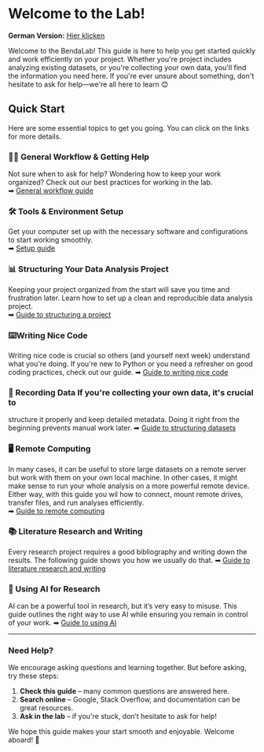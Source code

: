 # Welcome to the Lab!

**German Version:** [Hier klicken](README_DE.md)

Welcome to the BendaLab! This guide is here to help you get started quickly and
work efficiently on your project. Whether you're project includes analyzing
existing datasets, or  you're collecting your own data, you'll find the
information you need here. If you're ever unsure about something, don't
hesitate to ask for help—we're all here to learn 😊

## Quick Start
Here are some essential topics to get you going. You can click on the links for
more details.

### 🧑‍💻 General Workflow & Getting Help
Not sure when to ask for help? Wondering how to keep your work organized? Check
out our best practices for working in the lab.  
➡ [General workflow guide](0_workflow_and_help.md)

### 🛠️ Tools & Environment Setup
Get your computer set up with the necessary software and configurations to
start working smoothly.  
➡ [Setup guide](1_setup.md)

### 📊 Structuring Your Data Analysis Project
Keeping your project organized from the start will save you time and
frustration later. Learn how to set up a clean and reproducible data analysis
project.  
➡ [Guide to structuring a project](2_data_analysis_project.md)

### ⌨️Writing Nice Code
Writing nice code is crucial so others (and yourself next week) understand what
you're doing. If you're new to Python or you need a refresher on good coding
practices, check out our guide. 
➡ [Guide to writing nice code](3_code.md)

### 📝 Recording Data If you're collecting your own data, it's crucial to
structure it properly and keep detailed metadata. Doing it right from the
beginning prevents manual work later.
➡ [Guide to structuring datasets](4_data.md)

### 🖥️ Remote Computing
In many cases, it can be useful to store large datasets on a remote server but
work with them on your own local machine. In other cases, it might make sense
to run your whole analysis on a more powerful remote device. Either way, with
this guide you wil how to connect, mount remote drives, transfer files, and run
analyses efficiently.  
➡ [Guide to remote computing](5_remote_computing.md)

### 📚 Literature Research and Writing
Every research project requires a good bibliography and writing down the
results. The following guide shows you how we usually do that.
➡ [Guide to literature research and writing](6_literature.md)

### 🤖 Using AI for Research
AI can be a powerful tool in research, but it’s very easy to misuse. This
guide outlines the right way to use AI while ensuring you remain in control of
your work.
➡ [Guide to using AI](7_ai.md)

---

### Need Help?
We encourage asking questions and learning together. But before asking, try these steps:
1. **Check this guide** – many common questions are answered here.
2. **Search online** – Google, Stack Overflow, and documentation can be great resources.
3. **Ask in the lab** – if you're stuck, don’t hesitate to ask for help!

We hope this guide makes your start smooth and enjoyable. Welcome aboard! 🎉
